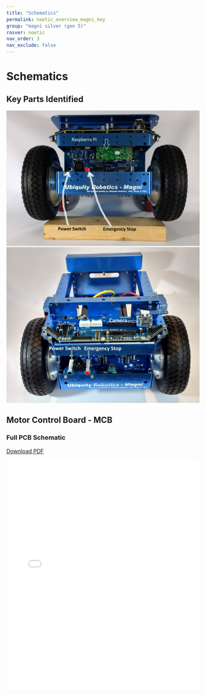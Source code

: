 ```yaml
---
title: "Schematics"
permalink: noetic_overview_magni_key
group: "magni silver (gen 5)"
rosver: noetic
nav_order: 3
nav_exclude: false
---
```


# Schematics

## Key Parts Identified

<img src="assets/Magni_Front_View_1.jpg" >

<img src="assets/Magni_Front_View_2.jpg" >

## Motor Control Board - MCB



### Full PCB Schematic

[Download PDF](Magni_MCB_pinout.pdf)

<embed src="Magni_MCB_pinout.pdf" width="100%" height="600px">
